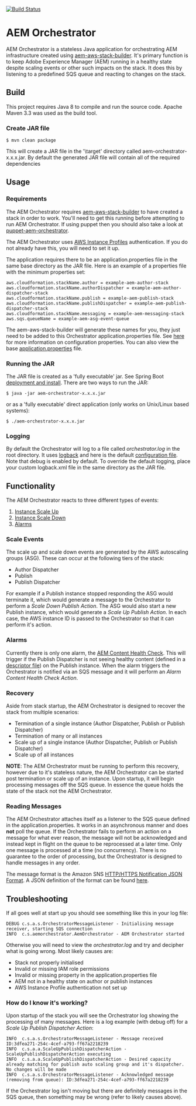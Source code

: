 [![Build Status](https://img.shields.io/travis/shinesolutions/aem-orchestrator.svg)](http://travis-ci.org/shinesolutions/aem-orchestrator)

# AEM Orchestrator
AEM Orchestrator is a stateless Java application for orchestrating AEM infrastructure created using [aem-aws-stack-builder](https://github.com/shinesolutions/aem-aws-stack-builder). It's primary function is to keep Adobe Experience Manager (AEM) running in a healthy state despite scaling events or other such impacts on the stack. It does this by listening to a predefined SQS queue and reacting to changes on the stack.


## Build

This project requires Java 8 to compile and run the source code. Apache Maven 3.3 was used as the build tool.

### Create JAR file
```
$ mvn clean package
```
This will create a JAR file in the '\target' directory called aem-orchestrator-x.x.x.jar. 
By default the generated JAR file will contain all of the required dependencies
  

## Usage
### Requirements
The AEM Orchestrator requires [aem-aws-stack-builder](https://github.com/shinesolutions/aem-aws-stack-builder) to have created a stack in order to work. You'll need to get this running before attempting to run AEM Orchestrator. If using puppet then you should also take a look at [puppet-aem-orchestrator](https://github.com/shinesolutions/puppet-aem-orchestrator).

The AEM Orchestrator uses [AWS Instance Profiles](http://docs.aws.amazon.com/IAM/latest/UserGuide/id_roles_use_switch-role-ec2_instance-profiles.html) authentication. If you do not already have this, you will need to set it up.

The application requires there to be an application.properties file in the same base directory as the JAR file. Here is an example of a properties file with the minimum properties set:

```properties
aws.cloudformation.stackName.author = example-aem-author-stack
aws.cloudformation.stackName.authorDispatcher = example-aem-author-dispatcher-stack
aws.cloudformation.stackName.publish = example-aem-publish-stack
aws.cloudformation.stackName.publishDispatcher = example-aem-publish-dispatcher-stack
aws.cloudformation.stackName.messaging = example-aem-messaging-stack
aws.sqs.queueName = example-aem-asg-event-queue
```

The aem-aws-stack-builder will generate these names for you, they just need to be added to this Orchestrator application.properties file. See [here](docs/configuration.md) for more information on configuration properties. You can also view the base [application.properties](src/main/resources/application.properties) file.

### Running the JAR
The JAR file is created as a 'fully executable' jar. See Spring Boot [deployment and install](http://docs.spring.io/spring-boot/docs/current/reference/html/deployment-install.html).
There are two ways to run the JAR:

```
$ java -jar aem-orchestrator-x.x.x.jar
```

or as a 'fully executable' direct application (only works on Unix/Linux based systems):

```
$ ./aem-orchestrator-x.x.x.jar
```

### Logging
By default the Orchestrator will log to a file called *orchestrator.log* in the root directory. It uses [logback](https://logback.qos.ch/) and here is the default [configuration file](src/main/resources/logback.xml). Note that debug is enabled by default. To override the default logging, place your custom logback.xml file in the same directory as the JAR file.


## Functionality
The AEM Orchestrator reacts to three different types of events:

1. [Instance Scale Up](docs/scale-up-events.md)
2. [Instance Scale Down](docs/scale-down-events.md)
3. [Alarms](docs/alarms.md)

### Scale Events
The scale up and scale down events are generated by the AWS autoscaling groups (ASG). These can occur at the following tiers of the stack:

* Author Dispatcher
* Publish
* Publish Dispatcher

For example if a Publish instance stopped responding the ASG would terminate it, which would generate a message to the Orchestrator to perform a *Scale Down Publish Action*. The ASG would also start a new Publish instance, which would generate a *Scale Up Publish Action*. In each case, the AWS instance ID is passed to the Orchestrator so that it can perform it's action.

### Alarms
Currently there is only one alarm, the [AEM Content Health Check](https://github.com/shinesolutions/aem-aws-stack-provisioner/blob/master/templates/aem-tools/content-healthcheck.py.epp). This will trigger if the Publish Dispatcher is not seeing healthy content (defined in a [descriptor file](https://github.com/shinesolutions/aem-aws-stack-provisioner/blob/master/examples/content-healthcheck-descriptor.json)) on the Publish instance. When the alarm triggers the Orchestrator is notified via an SQS message and it will perform an *Alarm Content Health Check Action*.

### Recovery
Aside from stack startup, the AEM Orchestrator is designed to recover the stack from multiple scenarios:

* Termination of a single instance (Author Dispatcher, Publish or Publish Dispatcher)
* Termination of many or all instances
* Scale up of a single instance (Author Dispatcher, Publish or Publish Dispatcher)
* Scale up of all instances

**NOTE**: The AEM Orchestrator must be running to perform this recovery, however due to it's stateless nature, the AEM Orchestrator can be started post termination or scale up of an instance. Upon startup, it will begin processing messages off the SQS queue. In essence the queue holds the state of the stack not the AEM Orchestrator.

### Reading Messages
The AEM Orchestrator attaches itself as a listener to the SQS queue defined in the application.properties. It works in an asynchronous manner and does **not** poll the queue. If the Orchestrator fails to perform an action on a message for what ever reason, the message will not be acknowledged and instead kept in flight on the queue to be reprocessed at a later time. Only one message is processed at a time (no concurrency). There is no guarantee to the order of processing, but the Orchestrator is designed to handle messages in any order.

The message format is the Amazon SNS [HTTP/HTTPS Notification JSON Format](http://docs.aws.amazon.com/sns/latest/dg/json-formats.html). A JSON definition of the format can be found [here](https://sns.us-west-2.amazonaws.com/doc/2010-03-31/Notification.json).


## Troubleshooting
If all goes well at start up you should see something like this in your log file:

```
DEBUG c.s.a.s.OrchestratorMessageListener - Initialising message receiver, starting SQS connection
INFO  c.s.aemorchestrator.AemOrchestrator - AEM Orchestrator started
```
Otherwise you will need to view the *orchestrator.log* and try and decipher what is going wrong. Most likely causes are:

* Stack not properly initialised
* Invalid or missing IAM role permissions
* Invalid or missing property in the application.properties file
* AEM not in a healthy state on author or publish instances
* AWS Instance Profile authentication not set up

### How do I know it's working?
Upon startup of the stack you will see the Orchestrator log showing the processing of many messages. Here is a log example (with debug off) for a *Scale Up Publish Dispatcher Action*:

```
INFO  c.s.a.s.OrchestratorMessageListener - Message received ID:3dfea271-254c-4cef-a793-ff67a2218239
INFO  c.s.a.a.ScaleUpPublishDispatcherAction - ScaleUpPublishDispatcherAction executing
INFO  c.s.a.a.ScaleUpPublishDispatcherAction - Desired capacity already matching for publish auto scaling group and it's dispatcher. No changes will be made
INFO  c.s.a.s.OrchestratorMessageListener - Acknowledged message (removing from queue): ID:3dfea271-254c-4cef-a793-ff67a2218239
```

If the Orchestrator log isn't moving but there are definitely messages in the SQS queue, then something may be wrong (refer to likely causes above). 